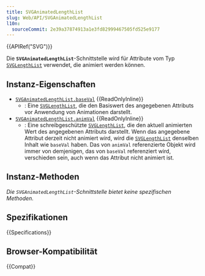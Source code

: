 ```yaml
---
title: SVGAnimatedLengthList
slug: Web/API/SVGAnimatedLengthList
l10n:
  sourceCommit: 2e39a37874913a1e3fd82999467505fd525e9177
---
```


{{APIRef("SVG")}}

Die **`SVGAnimatedLengthList`**-Schnittstelle wird für Attribute vom Typ [`SVGLengthList`](/de/docs/Web/API/SVGLengthList) verwendet, die animiert werden können.

## Instanz-Eigenschaften

- [`SVGAnimatedLengthList.baseVal`](/de/docs/Web/API/SVGAnimatedLengthList/baseVal) {{ReadOnlyInline}}
  - : Eine [`SVGLengthList`](/de/docs/Web/API/SVGLengthList), die den Basiswert des angegebenen Attributs vor Anwendung von Animationen darstellt.
- [`SVGAnimatedLengthList.animVal`](/de/docs/Web/API/SVGAnimatedLengthList/animVal) {{ReadOnlyInline}}
  - : Eine schreibgeschützte [`SVGLengthList`](/de/docs/Web/API/SVGLengthList), die den aktuell animierten Wert des angegebenen Attributs darstellt. Wenn das angegebene Attribut derzeit nicht animiert wird, wird die [`SVGLengthList`](/de/docs/Web/API/SVGLengthList) denselben Inhalt wie `baseVal` haben. Das von `animVal` referenzierte Objekt wird immer von demjenigen, das von `baseVal` referenziert wird, verschieden sein, auch wenn das Attribut nicht animiert ist.

## Instanz-Methoden

_Die `SVGAnimatedLengthList`-Schnittstelle bietet keine spezifischen Methoden._

## Spezifikationen

{{Specifications}}

## Browser-Kompatibilität

{{Compat}}
